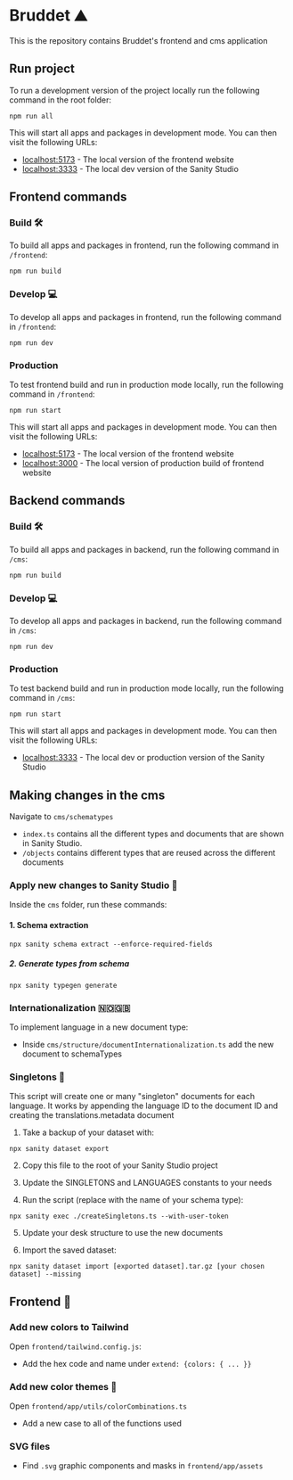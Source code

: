 # Bruddet ⛰

This is the repository contains Bruddet's frontend and cms application

## Run project
To run a development version of the project locally run the following command in the root folder:
```
npm run all
```
This will start all apps and packages in development mode. You can then visit the following URLs:

- [localhost:5173](http://localhost:5173) - The local version of the frontend website
- [localhost:3333](http://localhost:3333) - The local dev version of the Sanity Studio

## Frontend commands

### Build 🛠️

To build all apps and packages in frontend, run the following command in ```/frontend```:

```
npm run build
```

### Develop 💻

To develop all apps and packages in frontend, run the following command in ```/frontend```:

```
npm run dev
```

### Production
To test frontend build and run in production mode locally, run the following command in ```/frontend```:
```
npm run start
```

This will start all apps and packages in development mode. You can then visit the following URLs:

- [localhost:5173](http://localhost:5173) - The local version of the frontend website
- [localhost:3000](http://localhost:3000) - The local version of production build of frontend website

## Backend commands

### Build 🛠️

To build all apps and packages in backend, run the following command in ```/cms```:

```
npm run build
```

### Develop 💻

To develop all apps and packages in backend, run the following command in ```/cms```:

```
npm run dev
```

### Production
To test backend build and run in production mode locally, run the following command in ```/cms```:
```
npm run start
```
This will start all apps and packages in development mode. You can then visit the following URLs:

- [localhost:3333](http://localhost:3333) - The local dev or production version of the Sanity Studio

## Making changes in the cms

Navigate to `cms/schematypes`

- `index.ts` contains all the different types and documents that are shown in Sanity Studio.
- `/objects` contains different types that are reused across the different documents

### Apply new changes to Sanity Studio 📂

Inside the `cms` folder, run these commands:

#### 1. Schema extraction

```
npx sanity schema extract --enforce-required-fields
```

##### 2. Generate types from schema

```
npx sanity typegen generate
```

### Internationalization 🇳🇴🇬🇧

To implement language in a new document type:

- Inside `cms/structure/documentInternationalization.ts` add the new document to schemaTypes

### Singletons 📄

This script will create one or many "singleton" documents for each language. It works by appending the language ID to the document ID and creating the translations.metadata document

1. Take a backup of your dataset with:

```
npx sanity dataset export
```

2. Copy this file to the root of your Sanity Studio project

3. Update the SINGLETONS and LANGUAGES constants to your needs

4. Run the script (replace <schema-type> with the name of your schema type):

```
npx sanity exec ./createSingletons.ts --with-user-token
```

5. Update your desk structure to use the new documents

6. Import the saved dataset:

```
npx sanity dataset import [exported dataset].tar.gz [your chosen dataset] --missing
```

## Frontend 💅

### Add new colors to Tailwind

Open `frontend/tailwind.config.js`:

- Add the hex code and name under ```extend: {colors: { ... }}```

### Add new color themes 🎨

Open `frontend/app/utils/colorCombinations.ts`

- Add a new case to all of the functions used

### SVG files

- Find `.svg` graphic components and masks in `frontend/app/assets`
